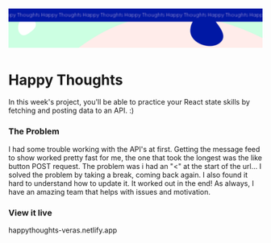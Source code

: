 <h1 align="center">
  <a href="">
    <img src="/src/assets/happy-thoughts.svg" alt="Project Banner Image">
  </a>
</h1>

# Happy Thoughts

In this week's project, you'll be able to practice your React state skills by fetching and posting data to an API. :)

### The Problem

I had some trouble working with the API's at first. Getting the message feed to show worked pretty fast for me, the one that took the longest was the like button POST request. The problem was i had an "<" at the start of the url... I solved the problem by taking a break, coming back again. 
I also found it hard to understand how to update it. It worked out in the end!
As always, I have an amazing team that helps with issues and motivation. 

### View it live

happythoughts-veras.netlify.app

